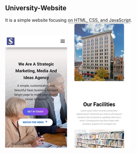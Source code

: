 ## University-Website
It is a simple website focusing on HTML, CSS, and JavaScript.
![login](login.jpg)
![register](register.jpg)
